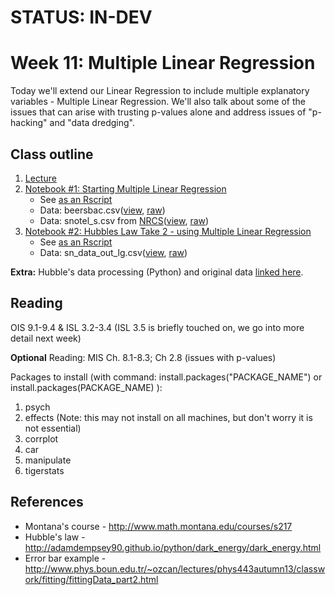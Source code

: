 # STATUS: IN-DEV

# Week 11: Multiple Linear Regression

Today we'll extend our Linear Regression to include multiple explanatory variables - Multiple Linear Regression.  We'll also talk about some of the issues that can arise with trusting p-values alone and address issues of "p-hacking" and "data dredging".

## Class outline

 1. [Lecture](lecture12_s2020_toupload.pdf)
 1. [Notebook #1: Starting Multiple Linear Regression](prep_intro_mlr_part1.ipynb)
	* See [as an Rscript](Rscripts/prep_week12_intro_mlr.R)	
	* Data:  beersbac.csv([view](../week11/beersbac.csv), [raw](https://raw.githubusercontent.com/jnaiman/is542_spring2020/master/week11/beersbac.csv))
	* Data:  snotel\_s.csv from [NRCS](http://www.wcc.nrcs.usda.gov/snotel/Montana/montana.html)([view](snotel_s.csv), [raw](https://raw.githubusercontent.com/jnaiman/is542_spring2020/master/week12/snotel_s.csv))
 1. [Notebook #2: Hubbles Law Take 2 - using Multiple Linear Regression](prep_HubbleRevisited_part2.ipynb)
	* See [as an Rscript](Rscripts/prep_week12_part2_HubbleRevisited.R)	
	* Data:  sn\_data\_out\_lg.csv([view](sn_data_out_lg.csv), [raw](https://raw.githubusercontent.com/jnaiman/is542_spring2020/master/week12/sn_data_out_lg.csv))
	
**Extra:** Hubble's data processing (Python) and original data [linked here](../week11/fullHubbleData).

## Reading

OIS 9.1-9.4 & ISL 3.2-3.4 (ISL 3.5 is briefly touched on, we go into more detail next week)

**Optional** Reading: MIS Ch. 8.1-8.3; Ch 2.8 (issues with p-values)

Packages to install (with command: install.packages("PACKAGE_NAME") or install.packages(PACKAGE_NAME) ):
  1. psych
  2. effects (Note: this may not install on all machines, but don't worry it is not essential)
  3. corrplot
  4. car
  5. manipulate
  6. tigerstats


## References
 
 * Montana's course - http://www.math.montana.edu/courses/s217
 * Hubble's law - http://adamdempsey90.github.io/python/dark_energy/dark_energy.html
 * Error bar example - http://www.phys.boun.edu.tr/~ozcan/lectures/phys443autumn13/classwork/fitting/fittingData_part2.html
